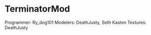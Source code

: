 TerminatorMod
=============
Programmer: Ry_dog101
Modelers: DeathJusty, Seth Kasten
Textures: DeathJusty